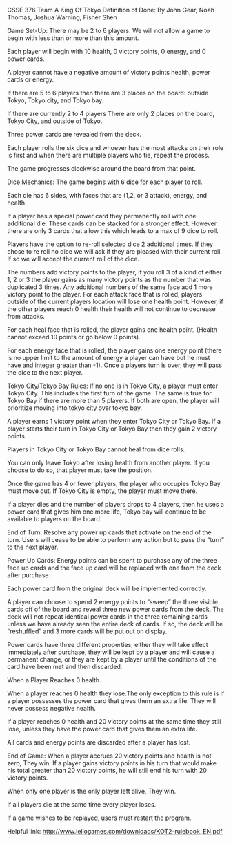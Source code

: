CSSE 376 Team A
King Of Tokyo Definition of Done:
By John Gear, Noah Thomas, Joshua Warning, Fisher Shen

Game Set-Up:
There may be 2 to 6 players. We will not allow a game to begin with less than or more than this amount. 

Each player will begin with 10 health, 0 victory points, 0 energy, and 0 power cards.

A player cannot have a negative amount of victory points health, power cards or energy.

If there are 5 to 6 players then there are 3 places on the board: outside Tokyo, Tokyo city, and Tokyo bay.

If there are currently 2 to 4 players There are only 2 places on the board, Tokyo City, and outside of Tokyo.

Three power cards are revealed from the deck.

Each player rolls the six dice and whoever has the most attacks on their role is first and when there are multiple players who tie, repeat the process.

The game progresses clockwise around the board from that point.


Dice Mechanics:
The game begins with 6 dice for each player to roll.

Each die has 6 sides, with faces that are (1,2, or 3 attack), energy, and health.

If a player has a special power card they permanently roll with one additional die. These cards can be stacked for a stronger effect. However there are only 3 cards that allow this which leads to a max of 9 dice to roll.

Players have the option to re-roll selected dice 2 additional times. If they chose to re roll no dice we will ask if they are pleased with their current roll. If so we will accept the current roll of the dice.

The numbers add victory points to the player, if you roll 3 of a kind of either 1, 2 or 3 the player gains as many victory points as the number that was duplicated 3 times. Any additional numbers of the same face add 1 more victory point to the player.
For each attack face that is rolled, players outside of the current players location will lose one health point. However, if the other players reach 0 health their health will not continue to decrease from attacks.

For each heal face that is rolled, the player gains one health point. (Health cannot exceed 10 points or go below 0 points).

For each energy face that is rolled, the player gains one energy point (there is no upper limit to the amount of energy a player can have but he must have and integer greater than -1).
Once a players turn is over, they will pass the dice to the next player.

Tokyo City/Tokyo Bay Rules:
If no one is in Tokyo City, a player must enter Tokyo City. This includes the first turn of the game. The same is true for Tokyo Bay if there are more than 5 players. If both are open, the player will prioritize moving into tokyo city over tokyo bay.

A player earns 1 victory point when they enter Tokyo City or Tokyo Bay.
If a player starts their turn in Tokyo City or Tokyo Bay then they gain 2 victory points.

Players in Tokyo City or Tokyo Bay cannot heal from dice rolls.

You can only leave Tokyo after losing health from another player. If you choose to do so, that player must take the position.

Once the game has 4 or fewer players, the player who occupies Tokyo Bay must move out. If Tokyo City is empty, the player must move there.

If a player dies and the number of players drops to 4 players, then he uses a power card that gives him one more life, Tokyo bay will continue to be available to players on the board.

End of Turn:
Resolve any power up cards that activate on the end of the turn. Users will cease to be able to perform any action but to pass the “turn” to the next player.

Power Up Cards:
Energy points can be spent to purchase any of the three face up cards and the face up card will be replaced with one from the deck after purchase.

Each power card from the original deck will be implemented correctly.

A player can choose to spend 2 energy points to “sweep” the three visible cards off of the board and reveal three new power cards from the deck. The deck will not repeat identical power cards in the three remaining cards unless we have already seen the entire deck of cards. If so, the deck will be “reshuffled” and 3 more cards will be put out on display. 

Power cards have three different properties, either they will take effect immediately after purchase, they will be kept by a player and will cause a permanent change, or they are kept by a player until the conditions of the card have been met and then discarded.

When a Player Reaches 0 health.

When a player reaches 0 health they lose.The only exception to this rule is if a player possesses the power card that gives them an extra life. They will never possess negative health.

If a player reaches 0 health and 20 victory points at the same time they still lose, unless they have the power card that gives them an extra life.

All cards and energy points are discarded after a player has lost.

End of Game:
When a player accrues 20 victory points and health is not zero, They win. If a player gains victory points in his turn that would make his total greater than 20 victory points, he will still end his turn with 20 victory points.

When only one player is the only player left alive, They win.

If all players die at the same time every player loses.

If a game wishes to be replayed, users must restart the program.


Helpful link:
http://www.iellogames.com/downloads/KOT2-rulebook_EN.pdf
